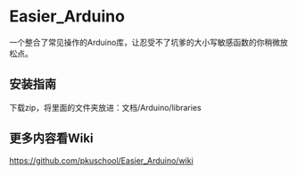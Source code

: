 # Easier_Arduino
一个整合了常见操作的Arduino库，让忍受不了坑爹的大小写敏感函数的你稍微放松点。
## 安装指南
下载zip，将里面的文件夹放进：文档/Arduino/libraries
## 更多内容看Wiki
https://github.com/pkuschool/Easier_Arduino/wiki
